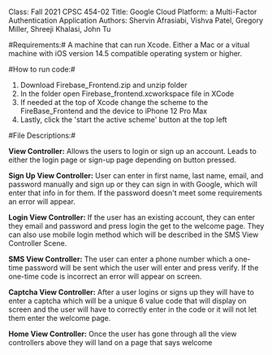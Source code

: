 Class: Fall 2021 CPSC 454-02
Title: Google Cloud Platform: a Multi-Factor Authentication Application
Authors: Shervin Afrasiabi, Vishva Patel, Gregory Miller, Shreeji Khalasi, John Tu

#Requirements:#
A machine that can run Xcode. Either a Mac or a vitual machine with iOS version 14.5 compatible operating system or higher.

#How to run code:#

1) Download Firebase_Frontend.zip and unzip folder
2) In the folder open Firebase_frontend.xcworkspace file in XCode
3) If needed at the top of Xcode change the scheme to the FireBase_Frontend and the device to iPhone 12 Pro Max
4) Lastly, click the 'start the active scheme' button at the top left 


#File Descriptions:#

**View Controller:** Allows the users to login or sign up an account. Leads to either the login page or sign-up page depending on button pressed.

**Sign Up View Controller:** User can enter in first name, last name, email, and password manually and sign up or they can sign in with Google, which will enter that info in for them. If the password doesn't meet some requirements an error will appear.

**Login View Controller:** If the user has an existing account, they can enter they email and password and press login the get to the welcome page. They can also use mobile login method which will be described in the SMS View Controller Scene.

**SMS View Controller:** The user can enter a phone number which a one-time password will be sent which the user will enter and press verify. If the one-time code is incorrect an error will appear on screen.

**Captcha View Controller:** After a user logins or signs up they will have to enter a captcha which will be a unique 6 value code that will display on screen and the user will have to correctly enter in the code or it will not let them enter the welcome page. 

**Home View Controller:** Once the user has gone through all the view controllers above they will land on a page that says welcome
